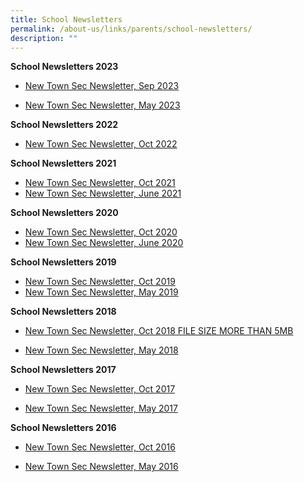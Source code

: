 ```yaml
---
title: School Newsletters
permalink: /about-us/links/parents/school-newsletters/
description: ""
---
```

**School Newsletters 2023**

* [New Town Sec Newsletter, Sep 2023](https://go.gov.sg/ntss-newsletter-issue-2)

* [New Town Sec Newsletter, May 2023](/files/ntss%20newsletter%20may%202023.pdf)

**School Newsletters 2022**

*   [New Town Sec Newsletter, Oct 2022](/files/NTSS%20NL_22%20Oct%206%20final.pdf)

**School Newsletters 2021**  

*   [New Town Sec Newsletter, Oct 2021](/files/New%20Town%20Sec_NL_Oct%202021.pdf)
*   [New Town Sec Newsletter, June 2021](/files/New%20Town%20Sec_NL_June21.pdf)

**School Newsletters 2020**  

*   [New Town Sec Newsletter, Oct 2020](/files/Newsletter%20Oct%202020.pdf)
*   [New Town Sec Newsletter, June 2020](/files/Newsletter%20Jun20%20(Final%204Jun%2020).pdf)

**School Newsletters 2019**  

*   [New Town Sec Newsletter, Oct 2019](/files/New%20Town%20Sec_NL_Oct2019.pdf) 
*   [New Town Sec Newsletter, May 2019](/files/New%20Town%20Sec_NL_May2019.pdf) 


**School Newsletters 2018**  

*   [New Town Sec Newsletter, Oct 2018 FILE SIZE MORE THAN 5MB](https://newtownsec-moe-edu-sg-admin.cwp.sg/qql/slot/u174/About%20Us/Links/Parents/2018-Edition-2_Oct.pdf)  
    
*   [New Town Sec Newsletter, May 2018](/files/2018-Edition-1_May.pdf)

  

**School Newsletters 2017** 

  

*   [New Town Sec Newsletter, Oct 2017](/files/2017-Edition-2_Oct.pdf)  
    
*   [New Town Sec Newsletter, May 2017](/files/2017-Edition-1_May.pdf)

  

**School Newsletters 2016**

  

*   [New Town Sec Newsletter, Oct 2016](/files/2016-Edition-2_Oct.pdf)  
    
*   [New Town Sec Newsletter, May 2016](/files/2016-Edition-1_May.pdf)